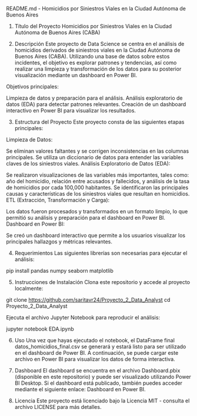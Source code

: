 README.md - Homicidios por Siniestros Viales en la Ciudad Autónoma de Buenos Aires
1. Título del Proyecto
Homicidios por Siniestros Viales en la Ciudad Autónoma de Buenos Aires (CABA)

2. Descripción
Este proyecto de Data Science se centra en el análisis de homicidios derivados de siniestros viales en la Ciudad Autónoma de Buenos Aires (CABA). Utilizando una base de datos sobre estos incidentes, el objetivo es explorar patrones y tendencias, así como realizar una limpieza y transformación de los datos para su posterior visualización mediante un dashboard en Power BI.

Objetivos principales:

Limpieza de datos y preparación para el análisis.
Análisis exploratorio de datos (EDA) para detectar patrones relevantes.
Creación de un dashboard interactivo en Power BI para visualizar los resultados.

3. Estructura del Proyecto
Este proyecto consta de las siguientes etapas principales:

Limpieza de Datos:

Se eliminan valores faltantes y se corrigen inconsistencias en las columnas principales.
Se utiliza un diccionario de datos para entender las variables claves de los siniestros viales.
Análisis Exploratorio de Datos (EDA):

Se realizaron visualizaciones de las variables más importantes, tales como: año del homicidio, relación entre acusados y fallecidos, y análisis de la tasa de homicidios por cada 100,000 habitantes.
Se identificaron las principales causas y características de los siniestros viales que resultan en homicidios.
ETL (Extracción, Transformación y Carga):

Los datos fueron procesados y transformados en un formato limpio, lo que permitió su análisis y preparación para el dashboard en Power BI.
Dashboard en Power BI:

Se creó un dashboard interactivo que permite a los usuarios visualizar los principales hallazgos y métricas relevantes.

4. Requerimientos
Las siguientes librerías son necesarias para ejecutar el análisis:

pip install pandas numpy seaborn matplotlib

5. Instrucciones de Instalación
Clona este repositorio y accede al proyecto localmente:

git clone https://github.com/saritavr24/Proyecto_2_Data_Analyst
cd Proyecto_2_Data_Analyst

Ejecuta el archivo Jupyter Notebook para reproducir el análisis:

jupyter notebook EDA.ipynb

6. Uso
Una vez que hayas ejecutado el notebook, el DataFrame final datos_homicidios_final.csv se generará y estará listo para ser utilizado en el dashboard de Power BI. A continuación, se puede cargar este archivo en Power BI para visualizar los datos de forma interactiva.

7. Dashboard
El dashboard se encuentra en el archivo Dashboard.pbix (disponible en este repositorio) y puede ser visualizado utilizando Power BI Desktop. Si el dashboard está publicado, también puedes acceder mediante el siguiente enlace: Dashboard en Power BI.

8. Licencia
Este proyecto está licenciado bajo la Licencia MIT - consulta el archivo LICENSE para más detalles.
